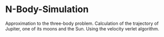 # N-Body-Simulation
Approximation to the three-body problem. Calculation of the trajectory of Jupiter, one of its moons and the Sun. Using the velocity verlet algorithm.
